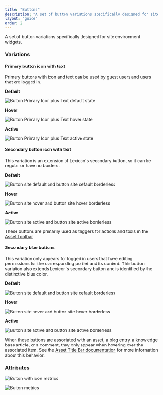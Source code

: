 ```yaml
---
title: "Buttons"
description: "A set of button variations specifically designed for site environment widgets."
layout: "guide"
order: 2
---
```


<div class="page-description">A set of button variations specifically designed for site environment widgets.</div>

### Variations

#### Primary button icon with text

Primary buttons with icon and text can be used by guest users and users that are logged in.

**Default**

![Button Primary Icon plus Text default state](/images/lexicon/sites/ButtonSitesPrimaryIconTextDefault.jpg)

**Hover**

![Button Primary Icon plus Text hover state](/images/lexicon/sites/ButtonSItesPrimaryIconTextHover.jpg)

**Active**

![Button Primary Icon plus Text active state](/images/lexicon/sites/ButtonSitesPrimaryIconTextActive.jpg)

#### Secondary button icon with text

This variation is an extension of Lexicon's secondary button, so it can be regular or have no borders.

**Default**

![Button site default and button site default borderless](/images/lexicon/sites/ButtonSitesDefault.jpg)

**Hover**

![Button site hover and button site hover borderless](/images/lexicon/sites/ButtonSitesHover.jpg)

**Active**

![Button site active and button site active borderless](/images/lexicon/sites/ButtonSitesActive.jpg)

These buttons are primarily used as triggers for actions and tools in the [Asset Toolbar](./assetToolbar).

#### Secondary blue buttons

This variation only appears for logged in users that have editing permissions for the corresponding portlet and its content. This button variation also extends Lexicon's secondary button and is identified by the distinctive blue color.

**Default**

![Button site default and button site default borderless](/images/lexicon/sites/ButtonSitesBlueDefault.jpg)

**Hover**

![Button site hover and button site hover borderless](/images/lexicon/sites/ButtonSitesBlueHover.jpg)

**Active**

![Button site active and button site active borderless](/images/lexicon/sites/ButtonSitesBlueActive.jpg)


When these buttons are associated with an asset, a blog entry, a knowledge base article, or a comment, they only appear when hovering over the associated item. See the [Asset Title Bar documentation](./assetTitleBar) for more information about this behavior.

### Attributes

![Button with icon metrics](/images/lexicon/sites/ButtonSitesIconMetrics.jpg)

![Button metrics](/images/lexicon/sites/ButtonSitesMetrics.jpg)
